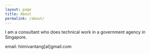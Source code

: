 ```yaml
---
layout: page
title: About
permalink: /about/
---
```


I am a consultant who does technical work in a government agency in Singapore.

email: hiimivantang[at]gmail.com
